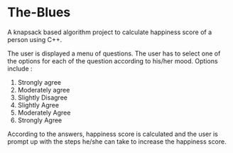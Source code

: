 # The-Blues
A knapsack based algorithm project to calculate happiness score of a person using C++.

The user is displayed a menu of questions. The user has to select one of the options for each of the question according to his/her mood. Options include :
1. Strongly agree
2. Moderately agree
3. Slightly Disagree	
4. Slightly Agree	
5. Moderately Agree	
6. Strongly Agree

According to the answers, happiness score is calculated and the user is prompt up with the steps he/she can take to increase the happiness score.
